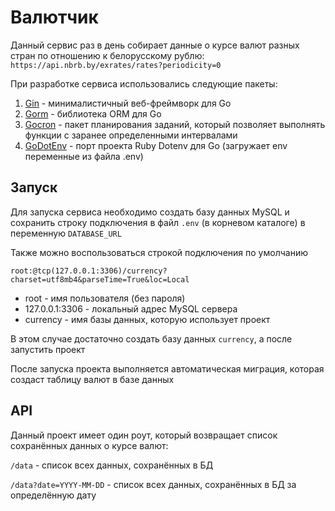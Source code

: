 # Валютчик

Данный сервис раз в день собирает данные о курсе валют разных стран по отношению к белорусскому рублю: ```https://api.nbrb.by/exrates/rates?periodicity=0```

При разработке сервиса использовались следующие пакеты:
1. [Gin](https://gin-gonic.com/) - минималистичный веб-фреймворк для Go
2. [Gorm](https://gorm.io/) - библиотека ORM для Go
3. [Gocron](https://github.com/go-co-op/gocron) - пакет планирования заданий, который позволяет выполнять функции с заранее определенными интервалами
4. [GoDotEnv](https://github.com/joho/godotenv) - порт проекта Ruby Dotenv для Go (загружает env переменные из файла .env)

## Запуск

Для запуска сервиса необходимо создать базу данных MySQL и сохранить строку подключения в файл ```.env``` (в корневом каталоге) в переменную ```DATABASE_URL```

Также можно воспользоваться строкой подключения по умолчанию

```root:@tcp(127.0.0.1:3306)/currency?charset=utf8mb4&parseTime=True&loc=Local```

* root - имя пользователя (без пароля)
* 127.0.0.1:3306 - локальный адрес MySQL сервера
* currency - имя базы данных, которую использует проект

В этом случае достаточно создать базу данных ```currency```, а после запустить проект

После запуска проекта выполняется автоматическая миграция, которая создаст таблицу валют в базе данных

## API

Данный проект имеет один роут, который возвращает список сохранённых данных о курсе валют:

```/data``` - список всех данных, сохранённых в БД

```/data?date=YYYY-MM-DD``` - список всех данных, сохранённых в БД за определённую дату